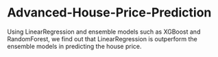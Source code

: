 # Advanced-House-Price-Prediction

Using LinearRegression and ensemble models such as XGBoost and RandomForest, we find out that LinearRegression is outperform the ensemble models in predicting the house price.
